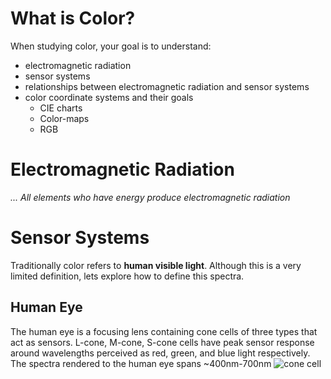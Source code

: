 # What is Color?
When studying color, your goal is to understand:

- electromagnetic radiation
- sensor systems
- relationships between electromagnetic radiation and sensor systems
- color coordinate systems and their goals
    - CIE charts
	- Color-maps
	- RGB

# Electromagnetic Radiation
*... All elements who have energy produce electromagnetic radiation*

# Sensor Systems
Traditionally color refers to **human visible light**. Although this is a very limited definition, lets explore how to define this spectra.

## Human Eye
The human eye is a focusing lens containing cone cells of three types that act as sensors. L-cone, M-cone, S-cone cells have peak sensor response around wavelengths perceived as red, green, and blue light respectively. The spectra rendered to the human eye spans ~400nm-700nm
![cone cell](https://en.wikipedia.org/wiki/File:Cone_cell_en.png)
